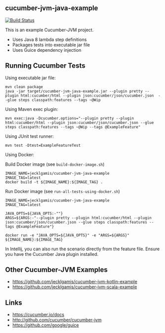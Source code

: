 ## cucumber-jvm-java-example

[![Build Status](https://travis-ci.org/jecklgamis/cucumber-jvm-java-example.svg?branch=master)](https://travis-ci.org/jecklgamis/cucumber-jvm-java-example)

This is an example Cucumber-JVM project.

* Uses Java 8 lambda step definitions
* Packages tests into executable jar file
* Uses Guice dependency injection

## Running Cucumber Tests

Using executable jar file:
```shell script
mvn clean package
java -jar target/cucumber-jvm-java-example.jar --plugin pretty --plugin html:cucumber/html --plugin json:cucumber/json/cucumber.json  --glue steps classpath:features --tags ~@Wip
```

Using Maven exec plugin:
```shell script
mvn exec:java -Dcucumber.options="--plugin pretty --plugin html:cucumber/html --plugin json:cucumber/json/cucumber.json --glue steps classpath:features --tags ~@Wip --tags @ExampleFeature"
```

Using JUnit test runner:
```shell script
mvn test -Dtest=ExampleFeatureTest
```

Using Docker:

Build Docker image (see `build-docker-image.sh`)
```shell script
IMAGE_NAME=jecklgamis/cucumber-jvm-java-example
IMAGE_TAG=latest
docker build -t ${IMAGE_NAME}:${IMAGE_TAG} .
```

Run Docker image (see `run-all-tests-using-docker.sh`)
```shell script
IMAGE_NAME=jecklgamis/cucumber-jvm-java-example
IMAGE_TAG=latest

JAVA_OPTS=${JAVA_OPTS:-""}
ARGS=${ARGS:-"--plugin pretty --plugin html:cucumber/html --plugin json:cucumber/json/cucumber.json --glue steps classpath:features --tags @ExampleFeature"}

docker run -e "JAVA_OPTS=${JAVA_OPTS}" -e "ARGS=${ARGS}" ${IMAGE_NAME}:${IMAGE_TAG}
```


In Intellij, you can also run the scenario directly from the feature file. Ensure you have the Cucumber Java 
plugin installed.

## Other Cucumber-JVM Examples 

* https://github.com/jecklgamis/cucumber-jvm-kotlin-example
* https://github.com/jecklgamis/cucumber-jvm-scala-example

## Links

* https://cucumber.io/docs
* http://github.com/cucumber/cucumber-jvm
* https://github.com/google/guice

